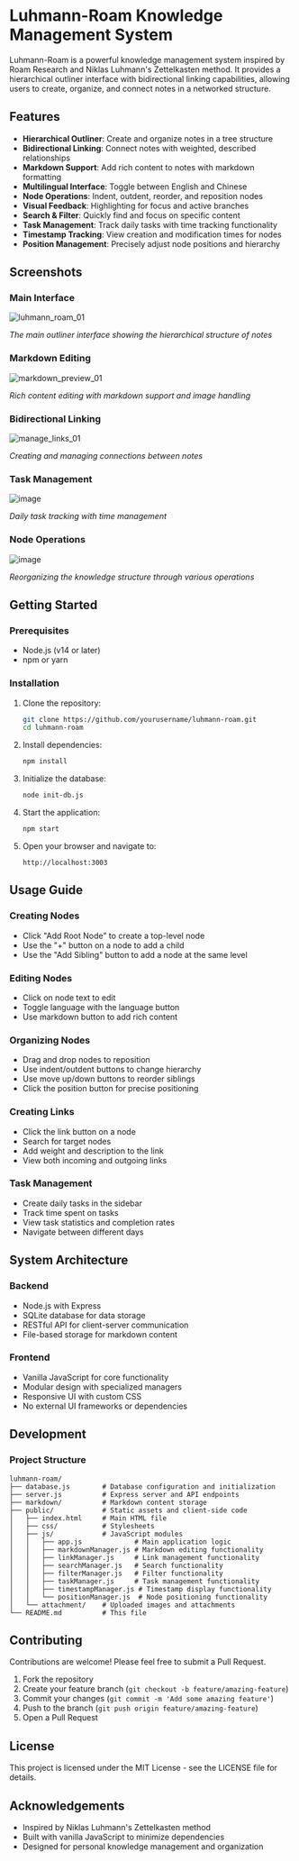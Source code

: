 # Luhmann-Roam Knowledge Management System

Luhmann-Roam is a powerful knowledge management system inspired by Roam Research and Niklas Luhmann's Zettelkasten method. It provides a hierarchical outliner interface with bidirectional linking capabilities, allowing users to create, organize, and connect notes in a networked structure.

## Features

- **Hierarchical Outliner**: Create and organize notes in a tree structure
- **Bidirectional Linking**: Connect notes with weighted, described relationships
- **Markdown Support**: Add rich content to notes with markdown formatting
- **Multilingual Interface**: Toggle between English and Chinese
- **Node Operations**: Indent, outdent, reorder, and reposition nodes
- **Visual Feedback**: Highlighting for focus and active branches
- **Search & Filter**: Quickly find and focus on specific content
- **Task Management**: Track daily tasks with time tracking functionality
- **Timestamp Tracking**: View creation and modification times for nodes
- **Position Management**: Precisely adjust node positions and hierarchy

## Screenshots

### Main Interface

![luhmann_roam_01](https://github.com/user-attachments/assets/b31e2dac-95e5-426d-a1f7-65b0611a373d)

*The main outliner interface showing the hierarchical structure of notes*

### Markdown Editing

![markdown_preview_01](https://github.com/user-attachments/assets/b584c459-d23d-44b5-9a41-b5f1ca045016)

*Rich content editing with markdown support and image handling*

### Bidirectional Linking

![manage_links_01](https://github.com/user-attachments/assets/55a9a94a-ef47-460e-a6d7-65229c080285)

*Creating and managing connections between notes*

### Task Management

![image](https://github.com/user-attachments/assets/2ca40ad4-2904-4dcd-bb47-708677a4c1cf)

*Daily task tracking with time management*

### Node Operations

![image](https://github.com/user-attachments/assets/f0fd4a70-ce3a-4dd6-b8c4-1d04caed159d)

*Reorganizing the knowledge structure through various operations*

## Getting Started

### Prerequisites

- Node.js (v14 or later)
- npm or yarn

### Installation

1. Clone the repository:
   ```bash
   git clone https://github.com/yourusername/luhmann-roam.git
   cd luhmann-roam
   ```

2. Install dependencies:
   ```bash
   npm install
   ```

3. Initialize the database:
   ```bash
   node init-db.js
   ```

4. Start the application:
   ```bash
   npm start
   ```

5. Open your browser and navigate to:
   ```
   http://localhost:3003
   ```

## Usage Guide

### Creating Nodes
- Click "Add Root Node" to create a top-level node
- Use the "+" button on a node to add a child
- Use the "Add Sibling" button to add a node at the same level

### Editing Nodes
- Click on node text to edit
- Toggle language with the language button
- Use markdown button to add rich content

### Organizing Nodes
- Drag and drop nodes to reposition
- Use indent/outdent buttons to change hierarchy
- Use move up/down buttons to reorder siblings
- Click the position button for precise positioning

### Creating Links
- Click the link button on a node
- Search for target nodes
- Add weight and description to the link
- View both incoming and outgoing links

### Task Management
- Create daily tasks in the sidebar
- Track time spent on tasks
- View task statistics and completion rates
- Navigate between different days

## System Architecture

### Backend
- Node.js with Express
- SQLite database for data storage
- RESTful API for client-server communication
- File-based storage for markdown content

### Frontend
- Vanilla JavaScript for core functionality
- Modular design with specialized managers
- Responsive UI with custom CSS
- No external UI frameworks or dependencies

## Development

### Project Structure

```text
luhmann-roam/
├── database.js        # Database configuration and initialization
├── server.js          # Express server and API endpoints
├── markdown/          # Markdown content storage
├── public/            # Static assets and client-side code
│   ├── index.html     # Main HTML file
│   ├── css/           # Stylesheets
│   ├── js/            # JavaScript modules
│   │   ├── app.js             # Main application logic
│   │   ├── markdownManager.js # Markdown editing functionality
│   │   ├── linkManager.js     # Link management functionality
│   │   ├── searchManager.js   # Search functionality
│   │   ├── filterManager.js   # Filter functionality
│   │   ├── taskManager.js     # Task management functionality
│   │   ├── timestampManager.js # Timestamp display functionality
│   │   └── positionManager.js  # Node positioning functionality
│   └── attachment/    # Uploaded images and attachments
└── README.md          # This file
```

## Contributing

Contributions are welcome! Please feel free to submit a Pull Request.

1. Fork the repository
2. Create your feature branch (`git checkout -b feature/amazing-feature`)
3. Commit your changes (`git commit -m 'Add some amazing feature'`)
4. Push to the branch (`git push origin feature/amazing-feature`)
5. Open a Pull Request

## License

This project is licensed under the MIT License - see the LICENSE file for details.

## Acknowledgements

- Inspired by Niklas Luhmann's Zettelkasten method
- Built with vanilla JavaScript to minimize dependencies
- Designed for personal knowledge management and organization
